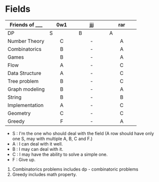 # Fields


| Friends of ___ | 0w1                | jjj                | rar                |
| -------------- |:------------------:|:------------------:|:------------------:|
| DP             | S                  | B                  | A                  |
| Number Theory  | C                  | -                  | A                  |
| Combinatorics  | B                  | -                  | A                  |
| Games          | B                  | -                  | A                  |
| Flow           | A                  | -                  | C                  |
| Data Structure | A                  | -                  | C                  |
| Tree problem   | B                  | -                  | C                  |
| Graph modeling | B                  | -                  | A                  |
| String         | B                  | -                  | B                  |
| Implementation | A                  | -                  | C                  |
| Geometry       | C                  | -                  | C                  |
| Greedy         | F                  | -                  | A                  |

+ S : I'm the one who should deal with the field (A row should have only one S, may with multiple A, B, C and F.)
+ A : I can deal with it well.
+ B : I may can deal with it.
+ C : I may have the ability to solve a simple one.
+ F : Give up.

1. Combinatorics problems includes dp - combinatoric problems
2. Greedy includes math property.
